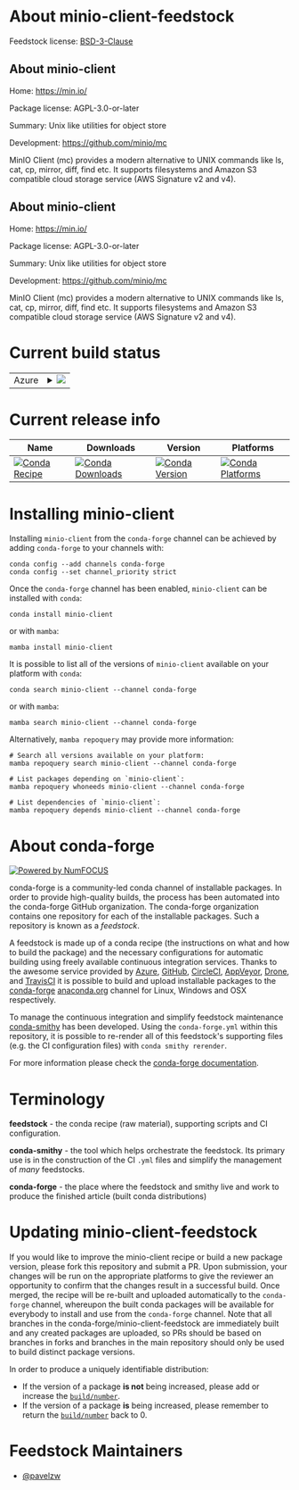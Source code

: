 About minio-client-feedstock
============================

Feedstock license: [BSD-3-Clause](https://github.com/conda-forge/minio-client-feedstock/blob/main/LICENSE.txt)


About minio-client
------------------

Home: https://min.io/

Package license: AGPL-3.0-or-later

Summary: Unix like utilities for object store

Development: https://github.com/minio/mc

MinIO Client (mc) provides a modern alternative to UNIX commands like ls, cat, cp, mirror, diff, find etc. It supports filesystems and Amazon S3 compatible cloud storage service (AWS Signature v2 and v4).

About minio-client
------------------

Home: https://min.io/

Package license: AGPL-3.0-or-later

Summary: Unix like utilities for object store

Development: https://github.com/minio/mc

MinIO Client (mc) provides a modern alternative to UNIX commands like ls, cat, cp, mirror, diff, find etc. It supports filesystems and Amazon S3 compatible cloud storage service (AWS Signature v2 and v4).

Current build status
====================


<table>
    
  <tr>
    <td>Azure</td>
    <td>
      <details>
        <summary>
          <a href="https://dev.azure.com/conda-forge/feedstock-builds/_build/latest?definitionId=24531&branchName=main">
            <img src="https://dev.azure.com/conda-forge/feedstock-builds/_apis/build/status/minio-client-feedstock?branchName=main">
          </a>
        </summary>
        <table>
          <thead><tr><th>Variant</th><th>Status</th></tr></thead>
          <tbody><tr>
              <td>linux_64</td>
              <td>
                <a href="https://dev.azure.com/conda-forge/feedstock-builds/_build/latest?definitionId=24531&branchName=main">
                  <img src="https://dev.azure.com/conda-forge/feedstock-builds/_apis/build/status/minio-client-feedstock?branchName=main&jobName=linux&configuration=linux%20linux_64_" alt="variant">
                </a>
              </td>
            </tr><tr>
              <td>osx_64</td>
              <td>
                <a href="https://dev.azure.com/conda-forge/feedstock-builds/_build/latest?definitionId=24531&branchName=main">
                  <img src="https://dev.azure.com/conda-forge/feedstock-builds/_apis/build/status/minio-client-feedstock?branchName=main&jobName=osx&configuration=osx%20osx_64_" alt="variant">
                </a>
              </td>
            </tr><tr>
              <td>win_64</td>
              <td>
                <a href="https://dev.azure.com/conda-forge/feedstock-builds/_build/latest?definitionId=24531&branchName=main">
                  <img src="https://dev.azure.com/conda-forge/feedstock-builds/_apis/build/status/minio-client-feedstock?branchName=main&jobName=win&configuration=win%20win_64_" alt="variant">
                </a>
              </td>
            </tr>
          </tbody>
        </table>
      </details>
    </td>
  </tr>
</table>

Current release info
====================

| Name | Downloads | Version | Platforms |
| --- | --- | --- | --- |
| [![Conda Recipe](https://img.shields.io/badge/recipe-minio--client-green.svg)](https://anaconda.org/conda-forge/minio-client) | [![Conda Downloads](https://img.shields.io/conda/dn/conda-forge/minio-client.svg)](https://anaconda.org/conda-forge/minio-client) | [![Conda Version](https://img.shields.io/conda/vn/conda-forge/minio-client.svg)](https://anaconda.org/conda-forge/minio-client) | [![Conda Platforms](https://img.shields.io/conda/pn/conda-forge/minio-client.svg)](https://anaconda.org/conda-forge/minio-client) |

Installing minio-client
=======================

Installing `minio-client` from the `conda-forge` channel can be achieved by adding `conda-forge` to your channels with:

```
conda config --add channels conda-forge
conda config --set channel_priority strict
```

Once the `conda-forge` channel has been enabled, `minio-client` can be installed with `conda`:

```
conda install minio-client
```

or with `mamba`:

```
mamba install minio-client
```

It is possible to list all of the versions of `minio-client` available on your platform with `conda`:

```
conda search minio-client --channel conda-forge
```

or with `mamba`:

```
mamba search minio-client --channel conda-forge
```

Alternatively, `mamba repoquery` may provide more information:

```
# Search all versions available on your platform:
mamba repoquery search minio-client --channel conda-forge

# List packages depending on `minio-client`:
mamba repoquery whoneeds minio-client --channel conda-forge

# List dependencies of `minio-client`:
mamba repoquery depends minio-client --channel conda-forge
```


About conda-forge
=================

[![Powered by
NumFOCUS](https://img.shields.io/badge/powered%20by-NumFOCUS-orange.svg?style=flat&colorA=E1523D&colorB=007D8A)](https://numfocus.org)

conda-forge is a community-led conda channel of installable packages.
In order to provide high-quality builds, the process has been automated into the
conda-forge GitHub organization. The conda-forge organization contains one repository
for each of the installable packages. Such a repository is known as a *feedstock*.

A feedstock is made up of a conda recipe (the instructions on what and how to build
the package) and the necessary configurations for automatic building using freely
available continuous integration services. Thanks to the awesome service provided by
[Azure](https://azure.microsoft.com/en-us/services/devops/), [GitHub](https://github.com/),
[CircleCI](https://circleci.com/), [AppVeyor](https://www.appveyor.com/),
[Drone](https://cloud.drone.io/welcome), and [TravisCI](https://travis-ci.com/)
it is possible to build and upload installable packages to the
[conda-forge](https://anaconda.org/conda-forge) [anaconda.org](https://anaconda.org/)
channel for Linux, Windows and OSX respectively.

To manage the continuous integration and simplify feedstock maintenance
[conda-smithy](https://github.com/conda-forge/conda-smithy) has been developed.
Using the ``conda-forge.yml`` within this repository, it is possible to re-render all of
this feedstock's supporting files (e.g. the CI configuration files) with ``conda smithy rerender``.

For more information please check the [conda-forge documentation](https://conda-forge.org/docs/).

Terminology
===========

**feedstock** - the conda recipe (raw material), supporting scripts and CI configuration.

**conda-smithy** - the tool which helps orchestrate the feedstock.
                   Its primary use is in the construction of the CI ``.yml`` files
                   and simplify the management of *many* feedstocks.

**conda-forge** - the place where the feedstock and smithy live and work to
                  produce the finished article (built conda distributions)


Updating minio-client-feedstock
===============================

If you would like to improve the minio-client recipe or build a new
package version, please fork this repository and submit a PR. Upon submission,
your changes will be run on the appropriate platforms to give the reviewer an
opportunity to confirm that the changes result in a successful build. Once
merged, the recipe will be re-built and uploaded automatically to the
`conda-forge` channel, whereupon the built conda packages will be available for
everybody to install and use from the `conda-forge` channel.
Note that all branches in the conda-forge/minio-client-feedstock are
immediately built and any created packages are uploaded, so PRs should be based
on branches in forks and branches in the main repository should only be used to
build distinct package versions.

In order to produce a uniquely identifiable distribution:
 * If the version of a package **is not** being increased, please add or increase
   the [``build/number``](https://docs.conda.io/projects/conda-build/en/latest/resources/define-metadata.html#build-number-and-string).
 * If the version of a package **is** being increased, please remember to return
   the [``build/number``](https://docs.conda.io/projects/conda-build/en/latest/resources/define-metadata.html#build-number-and-string)
   back to 0.

Feedstock Maintainers
=====================

* [@pavelzw](https://github.com/pavelzw/)

